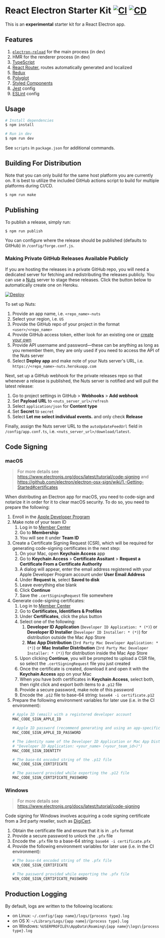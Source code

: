 # React Electron Starter Kit [![CI](https://github.com/andrewscwei/react-electron-starter-kit/workflows/CI/badge.svg)](https://github.com/andrewscwei/react-electron-starter-kit/actions?query=workflow%3ACI) [![CD](https://github.com/andrewscwei/react-electron-starter-kit/workflows/CD/badge.svg)](https://github.com/andrewscwei/react-electron-starter-kit/actions?query=workflow%3ACD)

This is an **experimental** starter kit for a React Electron app.

## Features

1. [`electron-reload`](https://www.npmjs.com/package/electron-reload) for the main process (in dev)
2. HMR for the renderer process (in dev)
3. [TypeScript](https://www.typescriptlang.org/)
4. [React Router](https://reacttraining.com/react-router/), routes automatically generated and localized
5. [Redux](https://redux.js.org/introduction)
6. [Polyglot](http://airbnb.io/polyglot.js/)
7. [Styled Components](https://www.styled-components.com/)
8. [Jest](https://jestjs.io/) config
9. [ESLint](https://eslint.org/) config

## Usage

```sh
# Install dependencies
$ npm install

# Run in dev
$ npm run dev
```

See `scripts` in `package.json` for additional commands.

## Building For Distribution

Note that you can only build for the same host platform you are currently on. It is best to utilize the included GitHub actions script to build for multiple platforms during CI/CD.

```sh
$ npm run make
```

## Publishing

To publish a release, simply run:

```sh
$ npm run publish
```

You can configure where the release should be published (defaults to GitHub) in `/config/forge.conf.js`.

### Making Private GitHub Releases Available Publicly

If you are hosting the releases in a private GitHub repo, you will need a dedicated server for fetching and redistributing the releases publicly. You can use a [Nuts](https://nuts.gitbook.com/) server to stage these releases. Click the button below to automatically create one on Heroku.

[![Deploy](https://www.herokucdn.com/deploy/button.png)](https://heroku.com/deploy?template=https://github.com/GitbookIO/nuts/tree/master)

To set up Nuts:

1. Provide an app name, i.e. `<repo_name>-nuts`
2. Select your region, i.e. `US`
3. Provide the GitHub repo of your project in the format `<user>/<repo_name>`
4. Provide GitHub access token, either look for an existing one or [create your own](https://help.github.com/articles/creating-a-personal-access-token-for-the-command-line/)
5. Provide API username and password—these can be anything as long as you remember them, they are only used if you need to access the API of the Nuts server
6. Select **Deploy app** and make note of your Nuts server's URL, i.e. `https://<repo_name>-nuts.herokuapp.com`

Next, set up a GitHub webhook for the private releases repo so that whenever a release is published, the Nuts server is notified and will pull the latest release:

1. Go to project settings in GitHub > **Webhooks** > **Add webhook**
2. Set **Payload URL** to `<nuts_server_url>/refresh`
3. Select `application/json` for **Content type**
4. Set **Secret** to `secret`
5. Select **Let me select individual events.** and only check **Release**

Finally, assign the Nuts server URL to the `autoUpdateFeedUrl` field in `/config/app.conf.ts`, i.e. `<nuts_server_url>/download/latest`.

## Code Signing

### macOS

> For more details see https://www.electronjs.org/docs/latest/tutorial/code-signing and https://github.com/electron/electron-osx-sign/wiki/1.-Getting-Started#certificates

When distributing an Electron app for macOS, you need to code-sign and notarize it in order for it to clear macOS security. To do so, you need to prepare the following:
1. Enroll in the [Apple Developer Program](https://developer.apple.com/programs/)
2. Make note of your team ID
    1. Log in to [Member Center](https://developer.apple.com/membercenter/)
    2. Go to **Membership**
    3. You will see it under **Team ID**
3. Create a Certificate Signing Request (CSR), which will be required for generating code-signing certificates in the next step:
    1. On your Mac, open **Keychain Access** app
    2. Go to **Keychain Access** > **Certificate Assitant** > **Request a Certificate From a Certificate Authority**
    3. A dialog will appear, enter the email address registered with your Apple Developer Program account under **User Email Address**
    4. Under **Request is**, select **Saved to disk**
    5. Leave everything else blank
    6. Click **Continue**
    7. Save the `.certSigningRequest` file somewhere
3. Generate code-signing certificates:
    1. Log in to [Member Center](https://developer.apple.com/membercenter/)
    2. Go to **Certificates, Identifiers & Profiles**
    3. Under **Certificates**, click the plus button
    4. Select one of the following:
        1. **Developer ID Application** (`Developer ID Application: * (*)`) or **Developer ID Installer** (`Developer ID Installer: * (*)`) for distribution outside the Mac App Store
        2. **Mac App Distribution** (`3rd Party Mac Developer Application: * (*)`) or **Mac Installer Distribution** (`3rd Party Mac Developer Installer: * (*)`) for distribution inside the Mac App Store
    5. Upon clicking **Continue**, you will be prompted to upload a CSR file, so select the `.certSigningRequest` file you just created
    6. Once the certificate is created, download it and open it with the **Keychain Access** app on your Mac
    7. When you have both certificates in **Keychain Access**, select both, then right click and export both items to a `.p12` file
    8. Provide a secure password, make note of this password
    9. Encode the `.p12` file to base-64 string: `base64 -i certificate.p12`
4. Prepare the following environment variables for later use (i.e. in the CI environment):
    ```sh
    # Apple ID (email) with a registered developer account
    MAC_CODE_SIGN_APPLE_ID

    # Apple ID password (recommend generating and using an app-specific password)
    MAC_CODE_SIGN_APPLE_ID_PASSWORD

    # The identity name of the Developer ID Application or Mac App Distribution certificate (i.e.
    # "Developer ID Application: <your_name> (<your_team_id>)")
    MAC_CODE_SIGN_IDENTITY

    # The base-64 encoded string of the .p12 file
    MAC_CODE_SIGN_CERTIFICATE

    # The password provided while exporting the .p12 file
    MAC_CODE_SIGN_CERTIFICATE_PASSWORD
    ```

### Windows

> For more details see https://www.electronjs.org/docs/latest/tutorial/code-signing

Code signing for Windows involves acquiring a code signing certificate from a 3rd party reseller, such as [DigiCert](https://www.digicert.com/).
1. Obtain the certificate file and ensure that it is in `.pfx` format
2. Provide a secure password to unlock the `.pfx` file
3. Encode the `.pfx` file to a base-64 string: `base64 -i certificate.pfx`
4. Provide the following environment variables for later use (i.e. in the CI environment):
    ```sh
    # The base-64 encoded string of the .pfx file
    WIN_CODE_SIGN_CERTIFICATE

    # The password provided while exporting the .pfx file
    WIN_CODE_SIGN_CERTIFICATE_PASSWORD
    ```

## Production Logging

By default, logs are written to the following locations:

- on Linux: `~/.config/{app name}/logs/{process type}.log`
- on OS X: `~/Library/Logs/{app name}/{process type}.log`
- on Windows: `%USERPROFILE%\AppData\Roaming\{app name}\logs\{process type}.log`
